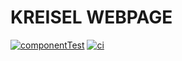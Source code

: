 # KREISEL WEBPAGE

[![componentTest](https://github.com/UK090483/kreisel/actions/workflows/componentTest.yml/badge.svg)](https://github.com/UK090483/kreisel/actions/workflows/componentTest.yml)
[![ci](https://github.com/UK090483/kreisel/actions/workflows/ci.yml/badge.svg)](https://github.com/UK090483/kreisel/actions/workflows/ci.yml)
